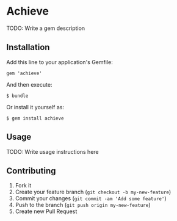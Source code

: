 # Achieve

TODO: Write a gem description

## Installation

Add this line to your application's Gemfile:

    gem 'achieve'

And then execute:

    $ bundle

Or install it yourself as:

    $ gem install achieve

## Usage

TODO: Write usage instructions here

## Contributing

1. Fork it
2. Create your feature branch (`git checkout -b my-new-feature`)
3. Commit your changes (`git commit -am 'Add some feature'`)
4. Push to the branch (`git push origin my-new-feature`)
5. Create new Pull Request
